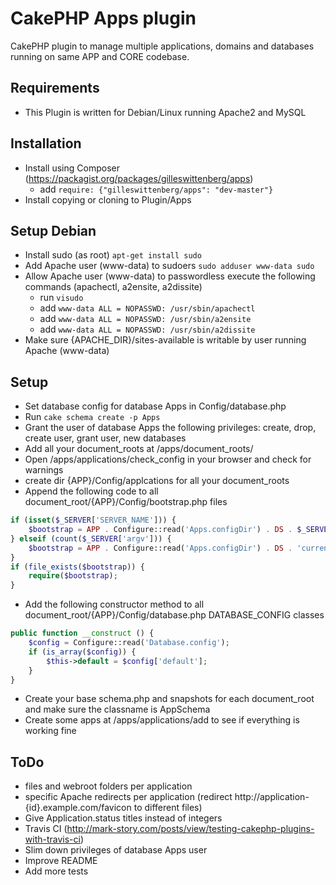 # CakePHP Apps plugin
CakePHP plugin to manage multiple applications, domains and databases running on same APP and CORE codebase.

## Requirements
- This Plugin is written for Debian/Linux running Apache2 and MySQL

## Installation
- Install using Composer (https://packagist.org/packages/gilleswittenberg/apps)
	- add ```require: {"gilleswittenberg/apps": "dev-master"}```
- Install copying or cloning to Plugin/Apps

## Setup Debian
- Install sudo (as root) ```apt-get install sudo```
- Add Apache user (www-data) to sudoers ```sudo adduser www-data sudo```
- Allow Apache user (www-data) to passwordless execute the following commands (apachectl, a2ensite, a2dissite)
	- run ```visudo```
	- add ```www-data ALL = NOPASSWD: /usr/sbin/apachectl```
	- add ```www-data ALL = NOPASSWD: /usr/sbin/a2ensite```
	- add ```www-data ALL = NOPASSWD: /usr/sbin/a2dissite```
- Make sure {APACHE_DIR}/sites-available is writable by user running Apache (www-data)

## Setup
- Set database config for database Apps in Config/database.php
- Run ```cake schema create -p Apps```
- Grant the user of database Apps the following privileges: create, drop, create user, grant user, new databases
- Add all your document_roots at /apps/document_roots/
- Open /apps/applications/check_config in your browser and check for warnings
- create dir {APP}/Config/applcations for all your document_roots
- Append the following code to all document_root/{APP}/Config/bootstrap.php files

```php
if (isset($_SERVER['SERVER_NAME'])) {
	$bootstrap = APP . Configure::read('Apps.configDir') . DS . $_SERVER['SERVER_NAME'] . '.php';
} elseif (count($_SERVER['argv'])) {
	$bootstrap = APP . Configure::read('Apps.configDir') . DS . 'current_application';
}
if (file_exists($bootstrap)) {
	require($bootstrap);
}
```

- Add the following constructor method to all document_root/{APP}/Config/database.php DATABASE_CONFIG classes

```php
public function __construct () {
	$config = Configure::read('Database.config');
	if (is_array($config)) {
		$this->default = $config['default'];
	}
}
```

- Create your base schema.php and snapshots for each document_root and make sure the classname is AppSchema
- Create some apps at /apps/applications/add to see if everything is working fine

## ToDo
- files and webroot folders per application
- specific Apache redirects per application (redirect http://application-{id}.example.com/favicon to different files)
- Give Application.status titles instead of integers
- Travis CI (http://mark-story.com/posts/view/testing-cakephp-plugins-with-travis-ci)
- Slim down privileges of database Apps user
- Improve README
- Add more tests
